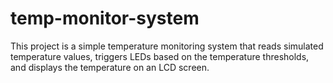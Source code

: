 # temp-monitor-system
This project is a simple temperature monitoring system that reads simulated temperature values, triggers LEDs based on the temperature thresholds, and displays the temperature on an LCD screen.
